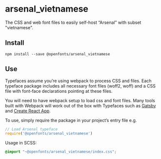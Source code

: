 
# arsenal_vietnamese

The CSS and web font files to easily self-host “Arsenal” with subset "vietnamese".

## Install

`npm install --save @openfonts/arsenal_vietnamese`

## Use

Typefaces assume you’re using webpack to process CSS and files. Each typeface
package includes all necessary font files (woff2, woff) and a CSS file with
font-face declarations pointing at these files.

You will need to have webpack setup to load css and font files. Many tools built
with Webpack will work out of the box with Typefaces such as [Gatsby](https://github.com/gatsbyjs/gatsby)
and [Create React App](https://github.com/facebookincubator/create-react-app).

To use, simply require the package in your project’s entry file e.g.

```javascript
// Load Arsenal typeface
require('@openfonts/arsenal_vietnamese')
```

Usage in SCSS:
```scss
@import "~@openfonts/arsenal_vietnamese/index.css";
```
